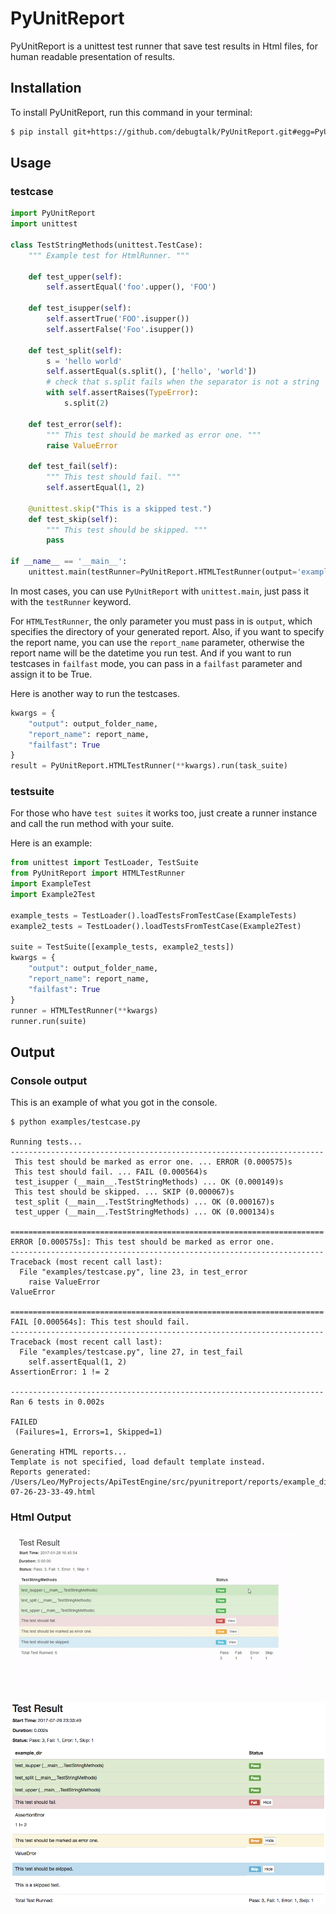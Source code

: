 # PyUnitReport

PyUnitReport is a unittest test runner that save test results in Html files, for human readable presentation of results.

## Installation

To install PyUnitReport, run this command in your terminal:

```bash
$ pip install git+https://github.com/debugtalk/PyUnitReport.git#egg=PyUnitReport
```

## Usage

### testcase

```python
import PyUnitReport
import unittest

class TestStringMethods(unittest.TestCase):
    """ Example test for HtmlRunner. """

    def test_upper(self):
        self.assertEqual('foo'.upper(), 'FOO')

    def test_isupper(self):
        self.assertTrue('FOO'.isupper())
        self.assertFalse('Foo'.isupper())

    def test_split(self):
        s = 'hello world'
        self.assertEqual(s.split(), ['hello', 'world'])
        # check that s.split fails when the separator is not a string
        with self.assertRaises(TypeError):
            s.split(2)

    def test_error(self):
        """ This test should be marked as error one. """
        raise ValueError

    def test_fail(self):
        """ This test should fail. """
        self.assertEqual(1, 2)

    @unittest.skip("This is a skipped test.")
    def test_skip(self):
        """ This test should be skipped. """
        pass

if __name__ == '__main__':
    unittest.main(testRunner=PyUnitReport.HTMLTestRunner(output='example_dir'))
```

In most cases, you can use `PyUnitReport` with `unittest.main`, just pass it with the `testRunner` keyword.

For `HTMLTestRunner`, the only parameter you must pass in is `output`, which specifies the directory of your generated report. Also, if you want to specify the report name, you can use the `report_name` parameter, otherwise the report name will be the datetime you run test. And if you want to run testcases in `failfast` mode, you can pass in a `failfast` parameter and assign it to be True.

Here is another way to run the testcases.

```python
kwargs = {
    "output": output_folder_name,
    "report_name": report_name,
    "failfast": True
}
result = PyUnitReport.HTMLTestRunner(**kwargs).run(task_suite)
```

### testsuite

For those who have `test suites` it works too, just create a runner instance and call the run method with your suite.

Here is an example:

```python
from unittest import TestLoader, TestSuite
from PyUnitReport import HTMLTestRunner
import ExampleTest
import Example2Test

example_tests = TestLoader().loadTestsFromTestCase(ExampleTests)
example2_tests = TestLoader().loadTestsFromTestCase(Example2Test)

suite = TestSuite([example_tests, example2_tests])
kwargs = {
    "output": output_folder_name,
    "report_name": report_name,
    "failfast": True
}
runner = HTMLTestRunner(**kwargs)
runner.run(suite)
```

## Output

### Console output

This is an example of what you got in the console.

```text
$ python examples/testcase.py

Running tests...
----------------------------------------------------------------------
 This test should be marked as error one. ... ERROR (0.000575)s
 This test should fail. ... FAIL (0.000564)s
 test_isupper (__main__.TestStringMethods) ... OK (0.000149)s
 This test should be skipped. ... SKIP (0.000067)s
 test_split (__main__.TestStringMethods) ... OK (0.000167)s
 test_upper (__main__.TestStringMethods) ... OK (0.000134)s

======================================================================
ERROR [0.000575s]: This test should be marked as error one.
----------------------------------------------------------------------
Traceback (most recent call last):
  File "examples/testcase.py", line 23, in test_error
    raise ValueError
ValueError

======================================================================
FAIL [0.000564s]: This test should fail.
----------------------------------------------------------------------
Traceback (most recent call last):
  File "examples/testcase.py", line 27, in test_fail
    self.assertEqual(1, 2)
AssertionError: 1 != 2

----------------------------------------------------------------------
Ran 6 tests in 0.002s

FAILED
 (Failures=1, Errors=1, Skipped=1)

Generating HTML reports...
Template is not specified, load default template instead.
Reports generated: /Users/Leo/MyProjects/ApiTestEngine/src/pyunitreport/reports/example_dir/2017-07-26-23-33-49.html
```

### Html Output

![html output](docs/html_output.gif)

![html output](docs/html_output.png)
